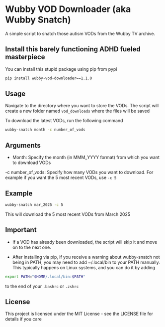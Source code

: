# Wubby VOD Downloader (aka **Wubby Snatch**)

A simple script to snatch those autism VODs from the Wubby TV archive.

## Install this barely functioning ADHD fueled masterpiece

You can install this stupid package using pip from pypi

```bash
pip install wubby-vod-downloader==1.1.0
```

## Usage

Navigate to the directory where you want to store the VODs. The script will create a new folder named `vod_downloads` where the files will be saved

To download the latest VODs, run the following command

```bash
wubby-snatch month -c number_of_vods
```

## Arguments

- Month: Specify the month (in MMM_YYYY format) from which you want to download VODs

-c number_of_vods: Specify how many VODs you want to download. For example if you want the 5 most recent VODs, use `-c 5`

## Example

```bash
wubby-snatch mar_2025 -c 5
```

This will download the 5 most recent VODs from March 2025

## Important

- If a VOD has already been downloaded, the script will skip it and move on to the next one.

- After installing via pip, if you receive a warning about wubby-snatch not being in PATH, you may need to add ~/.local/bin to your PATH manually. This typically happens on Linux systems, and you can do it by adding

```bash
export PATH="$HOME/.local/bin:$PATH"
```

to the end of your `.bashrc` or `.zshrc`

## License

This project is licensed under the MIT License - see the LICENSE file for details if you care
